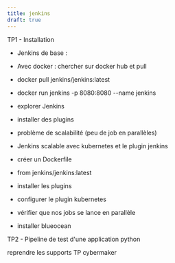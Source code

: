 ```yaml
---
title: jenkins
draft: true
---
```



TP1 - Installation

- Jenkins de base :

- Avec docker : chercher sur docker hub et pull
- docker pull jenkins/jenkins:latest
- docker run jenkins -p 8080:8080 --name jenkins
- explorer Jenkins
- installer des plugins
- problème de scalabilité (peu de job en parallèles)

- Jenkins scalable avec kubernetes et le plugin jenkins
- créer un Dockerfile
- from jenkins/jenkins:latest
- installer les plugins
- configurer le plugin kubernetes
- vérifier que nos jobs se lance en parallèle
- installer blueocean

TP2 - Pipeline de test d'une application python

reprendre les supports TP cybermaker


